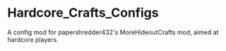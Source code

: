 # Hardcore_Crafts_Configs
A config mod for papershredder432's MoreHideoutCrafts mod, aimed at hardcore players.
